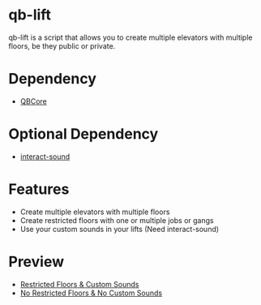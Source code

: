 # qb-lift
qb-lift is a script that allows you to create multiple elevators with multiple floors, be they public or private.

# Dependency
* [QBCore](https://github.com/qbcore-framework/qb-core)

# Optional Dependency
* [interact-sound](https://github.com/qbcore-framework/interact-sound)

# Features
* Create multiple elevators with multiple floors
* Create restricted floors with one or multiple jobs or gangs
* Use your custom sounds in your lifts (Need interact-sound)

# Preview
* [Restricted Floors & Custom Sounds](https://streamable.com/0r48kh)
* [No Restricted Floors & No Custom Sounds](https://streamable.com/h9j2rz)
